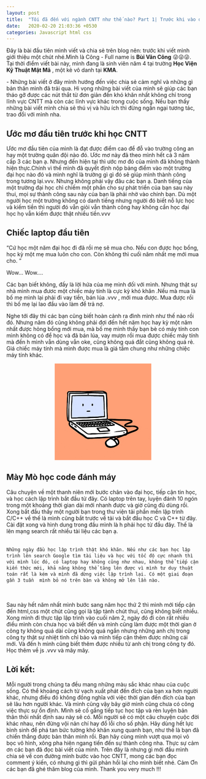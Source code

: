```yaml
---
layout: post
title:  "Tôi đã đến với ngành CNTT như thế nào? Part 1| Trước khi vào đại học"
date:   2020-02-20 21:03:36 +0530
categories: Javascript html css
---
```

 Đây là bài đầu tiên mình viết và chia sẻ trên blog nên: trước khi viết mình giới thiệu một chút nhé.Mình là Công - Full name is **Bùi Văn Công** 😜😜😜. Tại thời điểm viết bài này, mình đang là sinh viên năm 4 tại trường **Học Viện Kỹ Thuật Mật Mã** , một kẻ vô danh tại **KMA**. 

 <p class="textPost">
 - Những bài viết ở đây mình hướng đến việc chia sẻ cảm nghĩ và những gì bản thân mình đã trải qua. Hi vọng những bài viết của mình sẽ giúp các bạn tháo gỡ được các nút thắt từ đơn giản đến khó khăn nhất không chỉ trong lĩnh vực CNTT mà còn các lĩnh vực khác trong cuộc sống. Nếu bạn thấy những bài viết mình chia sẻ thú vị và hữu ích thì đừng ngần ngại tương tác, trao đổi với mình nha.
 </p>

 <h2> Ước mơ đầu tiên trước khi học CNTT</h2>
 <p class="textPost"> Ước mơ đầu tiên của mình là đạt được điểm cao để  đỗ  vào trường công an hay một trường quân đội nào đó. Ước mơ này đã theo mình hết cả 3 năm cấp 3 các bạn ạ. Nhưng đến hiện tại thì ước mơ đó của mình đã không thành hiện thực.Chính vì thế mình đã quyết định nộp bảng điểm vào một trường đại học nào đó và mình nghĩ là  trường gì gì đó sẽ giúp mình thành công trong tương lại.vvv. Nhưng không phải vậy đâu các bạn ạ. Danh tiếng của một trường đại học chỉ chiếm một phần cho sự phát triển của bạn sau này thui, mọi sự thành công sau này của bạn là phải nhờ vào chính bạn. Dù một người học một trường không có danh tiếng nhưng người đó biết nỗ  lực học và kiếm tiền thì người đó vẫn giỏi vẫn thành công hay không cần học đại học họ vẫn kiếm được thật nhiều tiền.vvv </p>

 <h2>Chiếc laptop đầu tiên</h2>

 <div class="danger">
  <p class="textPost">
  “Cứ học một năm đại học đi đã rồi mẹ sẽ mua cho. Nếu con được học bổng, học kỳ một mẹ mua luôn cho con. Còn không thì cuối năm nhất mẹ mới mua cho. ”
  </p>
</div>

 Wow... Wow....

<p class="textPost">
    Các bạn biết không, đấy là lời hứa của mẹ mình đối với mình. Nhưng thật sự nhà mình mua đươc một chiếc máy tính là cực kỳ khó khăn .Nếu mà mua là bố mẹ mình lại phải đi vay tiền, bán lúa .vvv , mới mua được. Mua được rồi thì bố mẹ lại lao đầu vào làm để trả nợ.
</p>

<p class="textPost">
    Nghe tới đây thì các bạn cũng biết hoàn cảnh ra đình mình như thế nào rồi đó. Nhưng năm đó cũng không phải đợi đến hết năm học hay kỳ một năm nhất được hỏng bổng mới mua, mà bố mẹ mình thấy bạn bè có máy tính con mình không có để  học  và đã bán lúa, vay mượn rồi mua được chiếc máy tính mà đến h mình vẫn dùng vẫn oke, cũng không quá đắt cũng không quá rẻ. Giá chiếc máy tính mà mình được mua là giá tầm chung như những chiệc máy tính khác.

</p>

<p style="display: block;
  margin-left: auto;
  margin-right: auto;
  width: 50%;">
   <img src="/assets/pc.gif"/>
</p>


<h2>Mày Mò học code đánh máy</h2>
<p class ="textPost">
    Câu chuyện về một thanh niên mới bước chân vào đại học, tiếp cận tin học, và học cách lập trình bắt đầu từ đây. Có laptop trên tay, luyện đánh 10 ngón trong một khoảng thời gian dài mới nhanh được và giờ cũng đủ dùng rồi. Xong bắt đầu thấy một người bạn trong thư viện tải phần mền lập trình C/C++ về thế  là mình cũng bắt trước về  tải và bắt đầu học C và C++ từ đây. Cài đặt xong và hình dung trong đầu mình là h phải học từ đầu đây. Thế  là lên mạng search rất nhiều tài liệu các bạn ạ. <br><br>

    Những ngày đầu học lập trình thật khó khăn. Nếu như các bạn học lập trình lên search Google tìm tài liệu và học với tốc độ cực nhanh thì với mình lúc đó, có laptop hay không cũng như nhau, không thể tiếp cận kiến thức mới, khả năng không thể tăng lên được vì mình tư duy thuật toán rất là kém và mình đã dừng việc lập trình lại. Có một giai đoạn gần 3 tuần  mình bỏ nó trên bàn và không mở lên lần nào.
    
<br><br>
    Sau này hết năm nhất mình bước sang năm học thứ 2  thì mình mới tiếp cận đến html,css một chút cũng gọi là tập tành chút thui, cũng không biết nhiều. Xong mình đi thực tập lập trình vào cuối năm 2, ngày đó đi còn rất nhiều điều mình còn chưa học và biết đến và mình cũng làm được một thời gian ở công ty không quá dài cũng không quá ngắn nhưng những anh chị trong công ty thật sự nhiệt tình chỉ bảo và mình tiếp cận thêm được những cái mới. Và đến h mình cũng biết thêm được nhiều từ anh chị trong công ty đó. Học thêm về  js .vvv và mây mây.  

</p>

<h2>Lời kết: </h2>


<p class="textPost">
     Mỗi người trong chúng ta đều mang những màu sắc khác nhau của cuộc sống. Có thể khoảng cách từ vạch xuất phát đến đích của bạn xa hơn người khác, nhưng điều đó không đồng nghĩa với việc thời gian đến đích của bạn sẽ lâu hơn người khác. Và mình cũng vậy bây giờ mình cũng chưa có công việc thực sự ổn định. Mình sẽ cố gắng tiếp tục học tập và rèn luyện bản thân thôi nhất định sau này sẽ có. Mỗi người sẽ có một câu chuyện cuộc đời khác nhau, nên đừng vội nản chí hay đổ lỗi cho số phận. Hãy dùng hết lực bình sinh để phá tan bức tường khó khăn xung quanh bạn, như thế  là bạn đã chiến thắng được bản thân mình rồi. Bạn hãy cùng mình vượt qua mọi vỏ bọc vô hình, xông pha hiên ngang tiến đến sự thành công nha. Thực sự cảm ơn các bạn đã đọc bài viết của mình. Trên đây là nhưng gì mới đầu mình chia sẻ về  con đường mình bước vào học CNTT, mong các bạn đọc comment ý kiến, có nhưng gì thì gửi phản hồi lại cho mình biết nhé. Cảm Ơn các bạn đã ghé thăm blog của mình. Thank you very much !!!
</p>